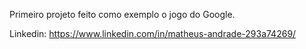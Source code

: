 Primeiro projeto feito como exemplo o jogo do Google.

Linkedin: https://www.linkedin.com/in/matheus-andrade-293a74269/
